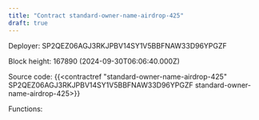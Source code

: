 ```yaml
---
title: "Contract standard-owner-name-airdrop-425"
draft: true
---
```

Deployer: SP2QEZ06AGJ3RKJPBV14SY1V5BBFNAW33D96YPGZF


 



Block height: 167890 (2024-09-30T06:06:40.000Z)

Source code: {{<contractref "standard-owner-name-airdrop-425" SP2QEZ06AGJ3RKJPBV14SY1V5BBFNAW33D96YPGZF standard-owner-name-airdrop-425>}}

Functions:


